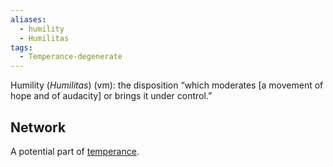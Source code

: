 ```yaml
---
aliases:
  - humility
  - Humilitas
tags:
  - Temperance-degenerate
---
```

Humility (*Humilitas*) (vm): the disposition “which moderates \[a movement of hope and of audacity] or brings it under control.”


## Network
A potential part of [temperance](obsidian://open?vault=Obsidian&file=VGBF%20Network%2FCardinal%20Virtues%2FTemperance%20(vm)).